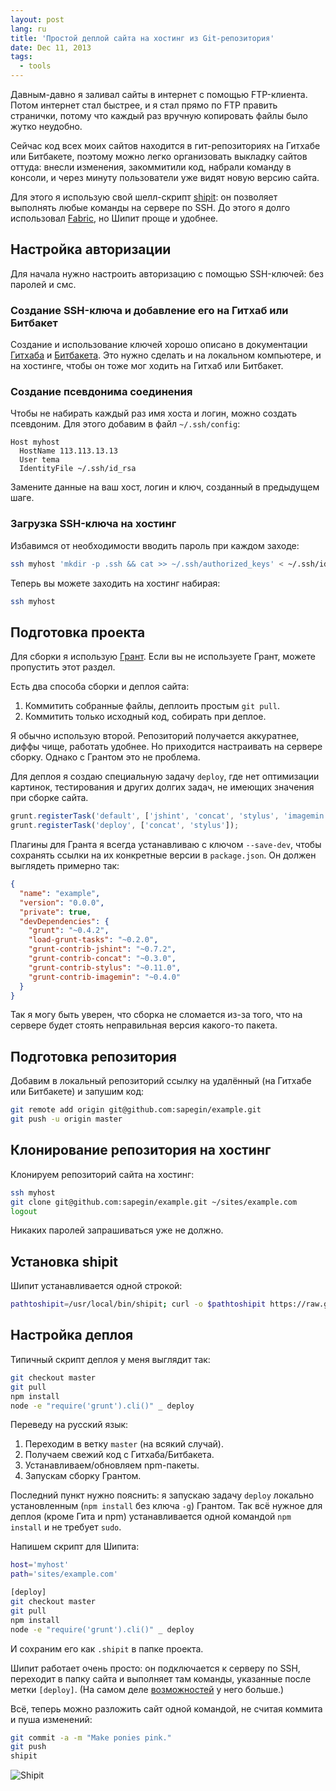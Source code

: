 ```yaml
---
layout: post
lang: ru
title: 'Простой деплой сайта на хостинг из Git-репозитория'
date: Dec 11, 2013
tags:
  - tools
---
```


Давным-давно я заливал сайты в интернет с помощью FTP-клиента. Потом интернет стал быстрее, и я стал прямо по FTP править странички, потому что каждый раз вручную копировать файлы было жутко неудобно.

Сейчас код всех моих сайтов находится в гит-репозиториях на Гитхабе или Битбакете, поэтому можно легко организовать выкладку сайтов оттуда: внесли изменения, закоммитили код, набрали команду в консоли, и через минуту пользователи уже видят новую версию сайта.

Для этого я использую свой шелл-скрипт [shipit](https://github.com/sapegin/shipit): он позволяет выполнять любые команды на сервере по SSH. До этого я долго использовал [Fabric](http://fabfile.org/), но Шипит проще и удобнее.

## Настройка авторизации

Для начала нужно настроить авторизацию с помощью SSH-ключей: без паролей и смс.

### Создание SSH-ключа и добавление его на Гитхаб или Битбакет

Создание и использование ключей хорошо описано в документации [Гитхаба](https://help.github.com/articles/generating-ssh-keys) и [Битбакета](https://confluence.atlassian.com/pages/viewpage.action?pageId=270827678). Это нужно сделать и на локальном компьютере, и на хостинге, чтобы он тоже мог ходить на Гитхаб или Битбакет.

### Создание псевдонима соединения

Чтобы не набирать каждый раз имя хоста и логин, можно создать псевдоним. Для этого добавим в файл `~/.ssh/config`:

```text
Host myhost
  HostName 113.113.13.13
  User tema
  IdentityFile ~/.ssh/id_rsa
```

Замените данные на ваш хост, логин и ключ, созданный в предыдущем шаге.

### Загрузка SSH-ключа на хостинг

Избавимся от необходимости вводить пароль при каждом заходе:

```bash
ssh myhost 'mkdir -p .ssh && cat >> ~/.ssh/authorized_keys' < ~/.ssh/id_rsa.pub
```

Теперь вы можете заходить на хостинг набирая:

```bash
ssh myhost
```

## Подготовка проекта

Для сборки я использую [Грант](http://nano.sapegin.ru/all/grunt-0-4). Если вы не используете Грант, можете пропустить этот раздел.

Есть два способа сборки и деплоя сайта:

1. Коммитить собранные файлы, деплоить простым `git pull`.
2. Коммитить только исходный код, собирать при деплое.

Я обычно использую второй. Репозиторий получается аккуратнее, диффы чище, работать удобнее. Но приходится настраивать на сервере сборку. Однако с Грантом это не проблема.

Для деплоя я создаю специальную задачу `deploy`, где нет оптимизации картинок, тестирования и других долгих задач, не имеющих значения при сборке сайта.

```javascript
grunt.registerTask('default', ['jshint', 'concat', 'stylus', 'imagemin']);
grunt.registerTask('deploy', ['concat', 'stylus']);
```

Плагины для Гранта я всегда устанавливаю с ключом `--save-dev`, чтобы сохранять ссылки на их конкретные версии в `package.json`. Он должен выглядеть примерно так:

```json
{
  "name": "example",
  "version": "0.0.0",
  "private": true,
  "devDependencies": {
    "grunt": "~0.4.2",
    "load-grunt-tasks": "~0.2.0",
    "grunt-contrib-jshint": "~0.7.2",
    "grunt-contrib-concat": "~0.3.0",
    "grunt-contrib-stylus": "~0.11.0",
    "grunt-contrib-imagemin": "~0.4.0"
  }
}
```

Так я могу быть уверен, что сборка не сломается из-за того, что на сервере будет стоять неправильная версия какого-то пакета.

## Подготовка репозитория

Добавим в локальный репозиторий ссылку на удалённый (на Гитхабе или Битбакете) и запушим код:

```bash
git remote add origin git@github.com:sapegin/example.git
git push -u origin master
```

## Клонирование репозитория на хостинг

Клонируем репозиторий сайта на хостинг:

```bash
ssh myhost
git clone git@github.com:sapegin/example.git ~/sites/example.com
logout
```

Никаких паролей запрашиваться уже не должно.

## Установка shipit

Шипит устанавливается одной строкой:

```bash
pathtoshipit=/usr/local/bin/shipit; curl -o $pathtoshipit https://raw.github.com/sapegin/shipit/master/bin/shipit; chmod +x $pathtoshipit; unset pathtoshipit
```

## Настройка деплоя

Типичный скрипт деплоя у меня выглядит так:

```bash
git checkout master
git pull
npm install
node -e "require('grunt').cli()" _ deploy
```

Переведу на русский язык:

1. Переходим в ветку `master` (на всякий случай).
2. Получаем свежий код с Гитхаба/Битбакета.
3. Устанавливаем/обновляем npm-пакеты.
4. Запускам сборку Грантом.

Последний пункт нужно пояснить: я запускаю задачу `deploy` локально установленным (`npm install` без ключа `-g`) Грантом. Так всё нужное для деплоя (кроме Гита и npm) устанавливается одной командой `npm install` и не требует `sudo`.

Напишем скрипт для Шипита:

```bash
host='myhost'
path='sites/example.com'

[deploy]
git checkout master
git pull
npm install
node -e "require('grunt').cli()" _ deploy
```

И сохраним его как `.shipit` в папке проекта.

Шипит работает очень просто: он подключается к серверу по SSH, переходит в папку сайта и выполняет там команды, указанные после метки `[deploy]`. (На самом деле [возможностей](https://github.com/sapegin/shipit/blob/master/Readme.md) у него больше.)

Всё, теперь можно разложить сайт одной командой, не считая коммита и пуша изменений:

```bash
git commit -a -m "Make ponies pink."
git push
shipit
```

![Shipit](/images/mac__shipit.png)
